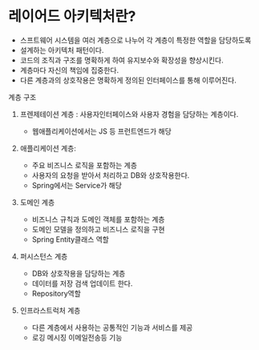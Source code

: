 # 레이어드 아키텍처란? 

- 스프트웨어 시스템을 여러 계층으로 나누어 각 계층이 특정한 역할을 담당하도록
- 설계하는 아키텍처 패턴이다.
- 코드의 조직과 구조를 명확하게 하여 유지보수와 확장성을 향상시킨다. 
- 계층마다 자신의 책임에 집중한다.
- 다른 계층과의 상호작용은 명확하게 정의된 인터페이스를 통해 이루어진다.


계층 구조 
1. 프렌제테이션 계층 : 사용자인터페이스와 사용자 경험을 담당하는 계층이다.
   - 웹애플리케이션에서는 JS 등 프런트엔드가 해당
   
2. 애플리케이션 계층: 
   - 주요 비즈니스 로직을 포함하는 계층
   - 사용자의 요청을 받아서 처리하고 DB와 상호작용한다.
   - Spring에서는 Service가 해당
   
3. 도메인 계층
   - 비즈니스 규칙과 도메인 객체를 포함하는 계층
   - 도메인 모델을 정의하고 비즈니스 로직을 구현
   - Spring Entity클래스 역할
   
4. 퍼시스턴스 계층
   - DB와 상호작용을 담당하는 계층
   - 데이터를 저장 검색 업데이트 한다.
   - Repository역할

5. 인프라스트럭처 계층
    - 다른 계층에서 사용하는 공통적인 기능과 서비스를 제공
    - 로깅 메시징 이메일전송등 기능

